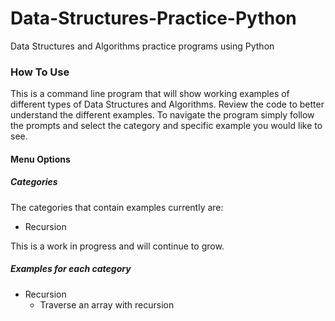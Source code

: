 # Data-Structures-Practice-Python
Data Structures and Algorithms practice programs using Python

### How To Use
This is a command line program that will show working examples of different types of Data Structures and Algorithms.  Review the code to better understand the different examples.  To navigate the program simply follow the prompts and select the category and specific example you would like to see.


#### Menu Options
##### Categories
The categories that contain examples currently are:

* Recursion

This is a work in progress and will continue to grow.

##### Examples for each category

* Recursion 
  * Traverse an array with recursion
